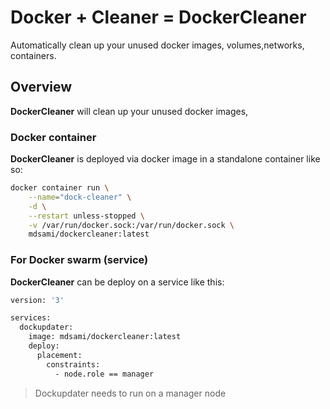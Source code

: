 # Docker + Cleaner = DockerCleaner

Automatically clean up your unused docker images, volumes,networks, containers.

## Overview

**DockerCleaner** will clean up your unused docker images,

### Docker container

**DockerCleaner** is deployed via docker image in a standalone container like so:

```bash
docker container run \
    --name="dock-cleaner" \
    -d \
    --restart unless-stopped \
    -v /var/run/docker.sock:/var/run/docker.sock \
    mdsami/dockercleaner:latest
```


### For Docker swarm (service)

**DockerCleaner** can be deploy on a service like this:

```bash
version: '3'

services:
  dockupdater:
    image: mdsami/dockercleaner:latest
    deploy:
      placement:
        constraints:
          - node.role == manager
```

> Dockupdater needs to run on a manager node
